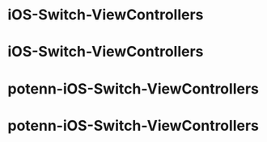 # iOS-Switch-ViewControllers
# iOS-Switch-ViewControllers
# potenn-iOS-Switch-ViewControllers
# potenn-iOS-Switch-ViewControllers
